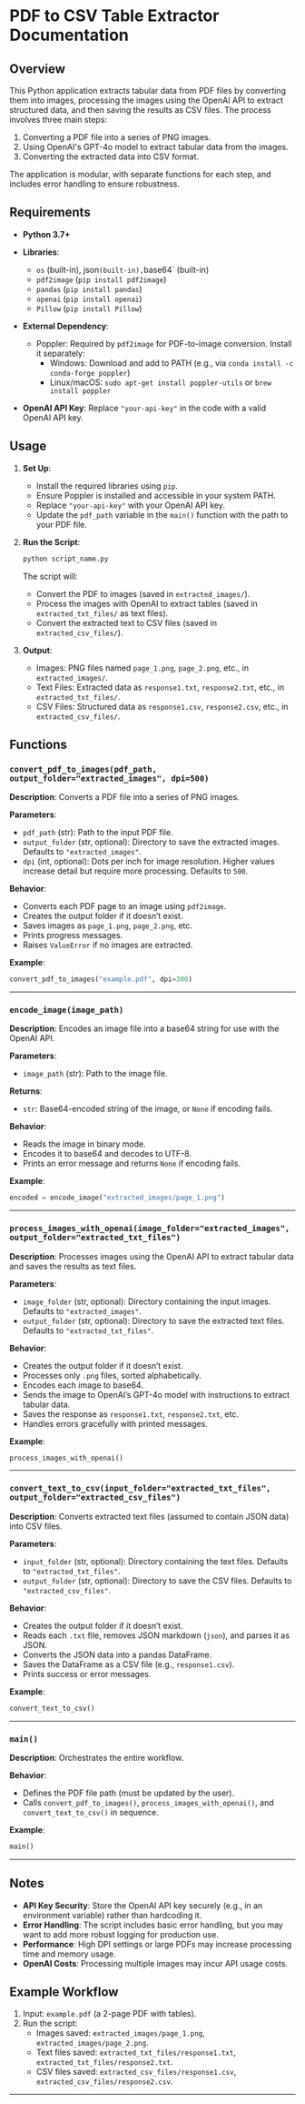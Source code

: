 # PDF to CSV Table Extractor Documentation

## Overview

This Python application extracts tabular data from PDF files by converting them into images, processing the images using the OpenAI API to extract structured data, and then saving the results as CSV files. The process involves three main steps:

1. Converting a PDF file into a series of PNG images.
2. Using OpenAI's GPT-4o model to extract tabular data from the images.
3. Converting the extracted data into CSV format.

The application is modular, with separate functions for each step, and includes error handling to ensure robustness.

## Requirements

- **Python 3.7+**
- **Libraries**:
  - `os` (built-in), json` (built-in), `base64` (built-in)
  - `pdf2image` (`pip install pdf2image`)
  - `pandas` (`pip install pandas`)
  - `openai` (`pip install openai`)
  - `Pillow` (`pip install Pillow`)
- **External Dependency**:
  - Poppler: Required by `pdf2image` for PDF-to-image conversion. Install it separately:
    - Windows: Download and add to PATH (e.g., via `conda install -c conda-forge poppler`)
    - Linux/macOS: `sudo apt-get install poppler-utils` or `brew install poppler`


- **OpenAI API Key**: Replace `"your-api-key"` in the code with a valid OpenAI API key.



## Usage

1. **Set Up**:
   - Install the required libraries using `pip`.
   - Ensure Poppler is installed and accessible in your system PATH.
   - Replace `"your-api-key"` with your OpenAI API key.
   - Update the `pdf_path` variable in the `main()` function with the path to your PDF file.

2. **Run the Script**:
   ```bash
   python script_name.py
   ```
   The script will:
   - Convert the PDF to images (saved in `extracted_images/`).
   - Process the images with OpenAI to extract tables (saved in `extracted_txt_files/` as text files).
   - Convert the extracted text to CSV files (saved in `extracted_csv_files/`).

3. **Output**:
   - Images: PNG files named `page_1.png`, `page_2.png`, etc., in `extracted_images/`.
   - Text Files: Extracted data as `response1.txt`, `response2.txt`, etc., in `extracted_txt_files/`.
   - CSV Files: Structured data as `response1.csv`, `response2.csv`, etc., in `extracted_csv_files/`.

## Functions

### `convert_pdf_to_images(pdf_path, output_folder="extracted_images", dpi=500)`

**Description**: Converts a PDF file into a series of PNG images.

**Parameters**:
- `pdf_path` (str): Path to the input PDF file.
- `output_folder` (str, optional): Directory to save the extracted images. Defaults to `"extracted_images"`.
- `dpi` (int, optional): Dots per inch for image resolution. Higher values increase detail but require more processing. Defaults to `500`.

**Behavior**:
- Converts each PDF page to an image using `pdf2image`.
- Creates the output folder if it doesn’t exist.
- Saves images as `page_1.png`, `page_2.png`, etc.
- Prints progress messages.
- Raises `ValueError` if no images are extracted.

**Example**:
```python
convert_pdf_to_images("example.pdf", dpi=300)
```

---

### `encode_image(image_path)`

**Description**: Encodes an image file into a base64 string for use with the OpenAI API.

**Parameters**:
- `image_path` (str): Path to the image file.

**Returns**:
- `str`: Base64-encoded string of the image, or `None` if encoding fails.

**Behavior**:
- Reads the image in binary mode.
- Encodes it to base64 and decodes to UTF-8.
- Prints an error message and returns `None` if encoding fails.

**Example**:
```python
encoded = encode_image("extracted_images/page_1.png")
```

---

### `process_images_with_openai(image_folder="extracted_images", output_folder="extracted_txt_files")`

**Description**: Processes images using the OpenAI API to extract tabular data and saves the results as text files.

**Parameters**:
- `image_folder` (str, optional): Directory containing the input images. Defaults to `"extracted_images"`.
- `output_folder` (str, optional): Directory to save the extracted text files. Defaults to `"extracted_txt_files"`.

**Behavior**:
- Creates the output folder if it doesn’t exist.
- Processes only `.png` files, sorted alphabetically.
- Encodes each image to base64.
- Sends the image to OpenAI’s GPT-4o model with instructions to extract tabular data.
- Saves the response as `response1.txt`, `response2.txt`, etc.
- Handles errors gracefully with printed messages.

**Example**:
```python
process_images_with_openai()
```

---

### `convert_text_to_csv(input_folder="extracted_txt_files", output_folder="extracted_csv_files")`

**Description**: Converts extracted text files (assumed to contain JSON data) into CSV files.

**Parameters**:
- `input_folder` (str, optional): Directory containing the text files. Defaults to `"extracted_txt_files"`.
- `output_folder` (str, optional): Directory to save the CSV files. Defaults to `"extracted_csv_files"`.

**Behavior**:
- Creates the output folder if it doesn’t exist.
- Reads each `.txt` file, removes JSON markdown (```json```), and parses it as JSON.
- Converts the JSON data into a pandas DataFrame.
- Saves the DataFrame as a CSV file (e.g., `response1.csv`).
- Prints success or error messages.

**Example**:
```python
convert_text_to_csv()
```

---

### `main()`

**Description**: Orchestrates the entire workflow.

**Behavior**:
- Defines the PDF file path (must be updated by the user).
- Calls `convert_pdf_to_images()`, `process_images_with_openai()`, and `convert_text_to_csv()` in sequence.

**Example**:
```python
main()
```

---

## Notes

- **API Key Security**: Store the OpenAI API key securely (e.g., in an environment variable) rather than hardcoding it.
- **Error Handling**: The script includes basic error handling, but you may want to add more robust logging for production use.
- **Performance**: High DPI settings or large PDFs may increase processing time and memory usage.
- **OpenAI Costs**: Processing multiple images may incur API usage costs.

## Example Workflow

1. Input: `example.pdf` (a 2-page PDF with tables).
2. Run the script:
   - Images saved: `extracted_images/page_1.png`, `extracted_images/page_2.png`.
   - Text files saved: `extracted_txt_files/response1.txt`, `extracted_txt_files/response2.txt`.
   - CSV files saved: `extracted_csv_files/response1.csv`, `extracted_csv_files/response2.csv`.

---

